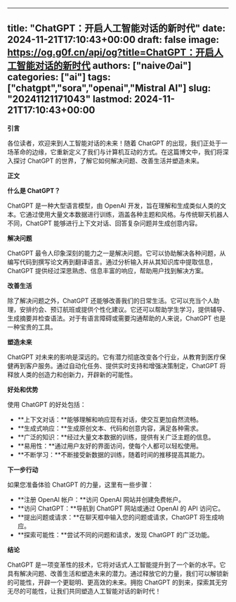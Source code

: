 
---
title: "ChatGPT：开启人工智能对话的新时代"
date: 2024-11-21T17:10:43+00:00
draft: false
image: https://og.g0f.cn/api/og?title=ChatGPT：开启人工智能对话的新时代
authors: ["naiveのai"]
categories: ["ai"]
tags: ["chatgpt","sora","openai","Mistral AI"]
slug: "20241121171043"
lastmod: 2024-11-21T17:10:43+00:00
---
**引言**

各位读者，欢迎来到人工智能对话的未来！随着 ChatGPT 的出现，我们正处于一场革命的边缘，它重新定义了我们与计算机互动的方式。在这篇博文中，我们将深入探讨 ChatGPT 的世界，了解它如何解决问题、改善生活并塑造未来。

**正文**

**什么是 ChatGPT？**

ChatGPT 是一种大型语言模型，由 OpenAI 开发，旨在理解和生成类似人类的文本。它通过使用大量文本数据进行训练，涵盖各种主题和风格。与传统聊天机器人不同，ChatGPT 能够进行上下文对话、回答复杂问题并生成创意内容。

**解决问题**

ChatGPT 最令人印象深刻的能力之一是解决问题。它可以协助解决各种问题，从编写代码到撰写论文再到翻译语言。通过分析输入并从其知识库中提取信息，ChatGPT 提供经过深思熟虑、信息丰富的响应，帮助用户找到解决方案。

**改善生活**

除了解决问题之外，ChatGPT 还能够改善我们的日常生活。它可以充当个人助理，安排约会、预订航班或提供个性化建议。它还可以帮助学生学习，提供辅导、生成摘要并检查语法。对于有语言障碍或需要沟通帮助的人来说，ChatGPT 也是一种宝贵的工具。

**塑造未来**

ChatGPT 对未来的影响是深远的。它有潜力彻底改变各个行业，从教育到医疗保健再到客户服务。通过自动化任务、提供实时支持和增强决策制定，ChatGPT 将释放人类的创造力和创新力，开辟新的可能性。

**好处和优势**

使用 ChatGPT 的好处包括：

* **上下文对话：**能够理解和响应现有对话，使交互更加自然流畅。
* **生成式响应：**生成原创文本、代码和创意内容，满足各种需求。
* **广泛的知识：**经过大量文本数据的训练，提供有关广泛主题的信息。
* **易用性：**通过用户友好的界面访问，使每个人都可以轻松使用。
* **不断学习：**不断接受新数据的训练，随着时间的推移提高其能力。

**下一步行动**

如果您准备体验 ChatGPT 的力量，这里有一些步骤：

* **注册 OpenAI 帐户：**访问 OpenAI 网站并创建免费帐户。
* **访问 ChatGPT：**导航到 ChatGPT 网站或通过 OpenAI 的 API 访问它。
* **提出问题或请求：**在聊天框中输入您的问题或请求，ChatGPT 将生成响应。
* **探索可能性：**尝试不同的问题和请求，发现 ChatGPT 的广泛功能。

**结论**

ChatGPT 是一项变革性的技术，它将对话式人工智能提升到了一个新的水平。它具有解决问题、改善生活和塑造未来的潜力。通过释放它的力量，我们可以解锁新的可能性，开辟一个更聪明、更高效的未来。拥抱 ChatGPT 的到来，探索其无穷无尽的可能性，让我们共同塑造人工智能对话的新时代！